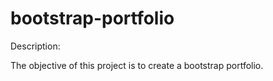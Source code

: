# bootstrap-portfolio

Description:

The objective of this project is to create a bootstrap portfolio.
